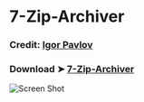 # 7-Zip-Archiver
### Credit: [Igor Pavlov](https://www.7-zip.org/)
### Download ➤ [7-Zip-Archiver](https://github.com/chris1111/7-Zip-Archiver/raw/Master/7-Zip%20Archiver.zip)

![Screen Shot](https://user-images.githubusercontent.com/6248794/164129819-318dea5b-39aa-4377-805b-2f50c8fb327f.png)

